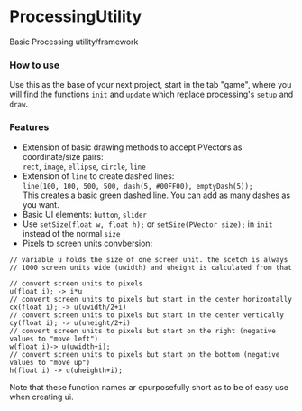 # ProcessingUtility
Basic Processing utility/framework

### How to use

Use this as the base of your next project, start in the tab "game", where you will find the functions `init` and `update` which replace processing's 
`setup` and `draw`.

### Features
- Extension of basic drawing methods to accept PVectors as coordinate/size pairs:<br>
`rect`, `image`, `ellipse`, `circle`, `line`
- Extension of `line` to create dashed lines:<br>
`line(100, 100, 500, 500, dash(5, #00FF00), emptyDash(5));`<br>
This creates a basic green dashed line. You can add as many dashes as you want.
- Basic UI elements:
`button`, `slider`
- Use `setSize(float w, float h);` or `setSize(PVector size);` in `init` instead of the normal `size`
- Pixels to screen units convbersion:<br>
```processing
// variable u holds the size of one screen unit. the scetch is always
// 1000 screen units wide (uwidth) and uheight is calculated from that

// convert screen units to pixels
u(float i); -> i*u
// convert screen units to pixels but start in the center horizontally
cx(float i); -> u(uwidth/2+i)
// convert screen units to pixels but start in the center vertically
cy(float i); -> u(uheight/2+i)
// convert screen units to pixels but start on the right (negative values to "move left")
w(float i)-> u(uwidth+i);
// convert screen units to pixels but start on the bottom (negative values to "move up")
h(float i) -> u(uheighth+i);
```
Note that these function names ar epurposefully short as to be of easy use when creating ui.
